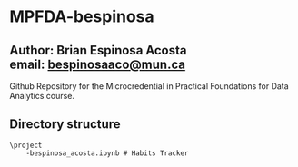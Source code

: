 # MPFDA-bespinosa
Author: **Brian Espinosa Acosta**  
email: bespinosaaco@mun.ca
--
Github Repository for the Microcredential in Practical Foundations for Data Analytics course.

## Directory structure
```text
\project
    -bespinosa_acosta.ipynb # Habits Tracker
```

